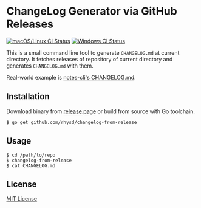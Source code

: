 ChangeLog Generator via GitHub Releases
=======================================
[![macOS/Linux CI Status][travisci-badge]][travisci]
[![Windows CI Status][appveyor-badge]][appveyor]

This is a small command line tool to generate `CHANGELOG.md` at current directory.
It fetches releases of repository of current directory and generates `CHANGELOG.md` with them.

Real-world example is [notes-cli's CHANGELOG.md](https://github.com/rhysd/notes-cli/blob/master/CHANGELOG.md).

## Installation

Download binary from [release page](https://github.com/rhysd/changelog-from-release/releases) or
build from source with Go toolchain.

```
$ go get github.com/rhysd/changelog-from-release
```

## Usage

```
$ cd /path/to/repo
$ changelog-from-release
$ cat CHANGELOG.md
```

## License

[MIT License](LICENSE.txt)

[appveyor-badge]: https://ci.appveyor.com/api/projects/status/di0fr3r75afkrpkh?svg=true
[appveyor]: https://ci.appveyor.com/project/rhysd/changelog-from-release
[travisci-badge]: https://travis-ci.org/rhysd/changelog-from-release.svg?branch=master
[travisci]: https://travis-ci.org/rhysd/changelog-from-release
